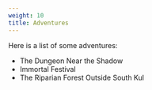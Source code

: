 ```yaml
---
weight: 10
title: Adventures
---
```

Here is a list of some adventures:

- The Dungeon Near the Shadow
- Immortal Festival
- The Riparian Forest Outside South Kul

